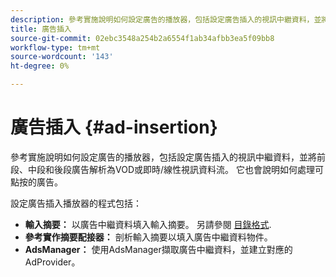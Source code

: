 ```yaml
---
description: 參考實施說明如何設定廣告的播放器，包括設定廣告插入的視訊中繼資料，並將前段、中段和後段廣告解析為VOD或即時/線性視訊資料流。 它也會說明如何處理可點按的廣告。
title: 廣告插入
source-git-commit: 02ebc3548a254b2a6554f1ab34afbb3ea5f09bb8
workflow-type: tm+mt
source-wordcount: '143'
ht-degree: 0%

---
```


# 廣告插入 {#ad-insertion}

參考實施說明如何設定廣告的播放器，包括設定廣告插入的視訊中繼資料，並將前段、中段和後段廣告解析為VOD或即時/線性視訊資料流。 它也會說明如何處理可點按的廣告。

設定廣告插入播放器的程式包括：

* **輸入摘要：** 以廣告中繼資料填入輸入摘要。 另請參閱 [目錄格式](../set-up-dev-environment/exploring-code/catalog-format.md).
* **參考實作摘要配接器：** 剖析輸入摘要以填入廣告中繼資料物件。
* **AdsManager：** 使用AdsManager擷取廣告中繼資料，並建立對應的AdProvider。
